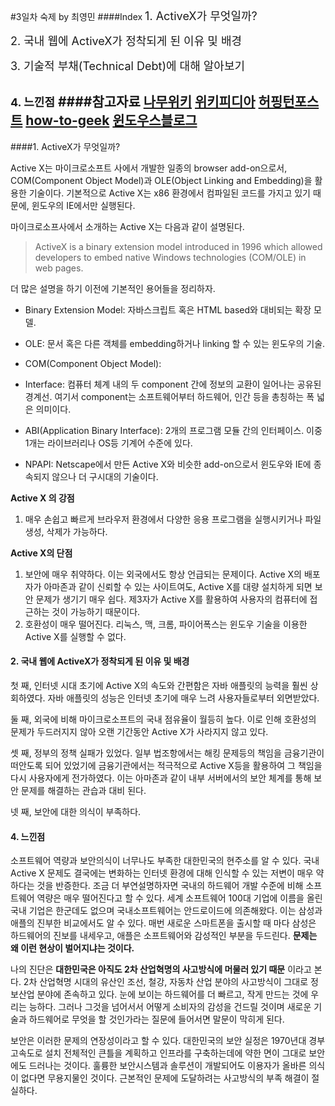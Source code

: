 #3일차 숙제 by 최영민
####Index
<span style="font-size:18px;"> 1. ActiveX가 무엇일까?</span>

<span style="font-size:18px;">2. 국내 웹에 ActiveX가 정착되게 된 이유 및 배경</span>

<span style="font-size:18px;">3. 기술적 부채(Technical Debt)에 대해 알아보기</span>

<span style="font-size:18px;">4. 느낀점</span>
####참고자료 
[나무위키](https://namu.wiki/w/ActiveX)
[위키피디아](https://en.wikipedia.org/wiki/ActiveX)
[허핑턴포스트](http://www.huffingtonpost.kr/2015/03/24/story_n_6929144.html)
[how-to-geek](http://www.howtogeek.com/162282/what-activex-controls-are-and-why-theyre-dangerous/)
[윈도우스블로그](https://blogs.windows.com/msedgedev/2015/05/06/a-break-from-the-past-part-2-saying-goodbye-to-activex-vbscript-attachevent/)
 ---
 
####1. ActiveX가 무엇일까?

Active X는 마이크로소프트 사에서 개발한 일종의 browser add-on으로서, COM(Component Object Model)과 OLE(Object Linking and Embedding)을 활용한 기술이다. 기본적으로 Active X는 x86 환경에서 컴파일된 코드를 가지고 있기 때문에, 윈도우의 IE에서만 실행된다. 

마이크로소프사에서 소개하는 Active X는 다음과 같이 설명된다. 
>ActiveX is a binary extension model introduced in 1996 which allowed developers to embed native Windows technologies (COM/OLE) in web pages.

더 많은 설명을 하기 이전에 기본적인 용어들을 정리하자. 

- Binary Extension Model: 자바스크립트 혹은 HTML based와 대비되는 확장 모델. 

- OLE: 문서 혹은 다른 객체를 embedding하거나 linking 할 수 있는 윈도우의 기술. 

- COM(Component Object Model): 

- Interface: 컴퓨터 체계 내의 두 component 간에 정보의 교환이 일어나는 공유된 경계선. 여기서 component는 소프트웨어부터 하드웨어, 인간 등을 총칭하는 폭 넓은 의미이다. 

- ABI(Application Binary Interface): 2개의 프로그램 모듈 간의 인터페이스. 이중 1개는 라이브러리나 OS등 기계어 수준에 있다. 

- NPAPI: Netscape에서 만든 Active X와 비슷한 add-on으로서 윈도우와 IE에 종속되지 않으나 더 구시대의 기술이다. 

**Active X 의 강점**
1. 매우 손쉽고 빠르게 브라우저 환경에서 다양한 응용 프로그램을 실행시키거나 파일 생성, 삭제가 가능하다. 

**Active X의 단점**
1. 보안에 매우 취약하다. 이는 외국에서도 항상 언급되는 문제이다. Active X의 배포자가 아마존과 같이 신뢰할 수 있는 사이트여도, Active X를 대량 설치하게 되면 보안 문제가 생기기 매우 쉽다. 제3자가 Active X를 활용하여 사용자의 컴퓨터에 접근하는 것이 가능하기 때문이다. 
2. 호환성이 매우 떨어진다. 리눅스, 맥, 크롬, 파이어폭스는 윈도우 기술을 이용한 Active X를 실행할 수 없다. 


#### 2. 국내 웹에 ActiveX가 정착되게 된 이유 및 배경

첫 째, 인터넷 시대 초기에 Active X의 속도와 간편함은 자바 애플릿의 능력을 훨씬 상회하였다. 자바 애플릿의 성능은 인터넷 초기에 매우 느려 사용자들로부터 외면받았다. 

둘 째, 외국에 비해 마이크로소프트의 국내 점유율이 월등히 높다. 이로 인해 호환성의 문제가 두드러지지 않아 오랜 기간동안 Active X가 사라지지 않고 있다. 

셋 째, 정부의 정책 실패가 있었다. 일부 법조항에서는 해킹 문제등의 책임을 금융기관이 떠안도록 되어 있었기에 금융기관에서는 적극적으로 Active X등을 활용하여 그 책임을 다시 사용자에게 전가하였다. 이는 아마존과 같이 내부 서버에서의 보안 체계를 통해 보안 문제를 해결하는 관습과 대비 된다. 

넷 째, 보안에 대한 의식이 부족하다. 



#### 4. 느낀점

소프트웨어 역량과 보안의식이 너무나도 부족한 대한민국의 현주소를 알 수 있다. 국내Active X 문제도 결국에는 변화하는 인터넷 환경에 대해 인식할 수 있는 저변이 매우 약하다는 것을 반증한다. 조금 더 부연설명하자면 국내의 하드웨어 개발 수준에 비해 소프트웨어 역량은 매우 떨어진다고 할 수 있다. 세계 소프트웨어 100대 기업에 이름을 올린 국내 기업은 한군데도 없으며 국내소프트웨어는 안드로이드에 의존해왔다. 이는 삼성과 애플의 진부한 비교에서도 알 수 있다. 매번 새로운 스마트폰을 출시할 때 마다 삼성은 하드웨어의 진보를 내세우고, 애플은 소프트웨어와 감성적인 부분을 두드린다. __문제는 왜 이런 현상이 벌어지냐는 것이다.__

나의 진단은 __대한민국은 아직도 2차 산업혁명의 사고방식에 머물러 있기 때문__ 이라고 본다. 2차 산업혁명 시대의 유산인 조선, 철강, 자동차 산업 분야의 사고방식이 그대로 정보산업 분야에 존속하고 있다. 눈에 보이는 하드웨어를 더 빠르고, 작게 만드는 것에 우리는 능하다. 그러나 그것을 넘어서서 어떻게 소비자의 감성을 건드릴 것이며 새로운 기술과 하드웨어로 무엇을 할 것인가라는 질문에 들어서면 말문이 막히게 된다. 

보안은 이러한 문제의 연장성이라고 할 수 있다. 대한민국의 보안 실정은 1970년대 경부 고속도로 설치 전체적인 큰틀을 계획하고 인프라를 구축하는데에 약한 면이 그대로 보안에도 드러나는 것이다. 훌륭한 보안시스템과 솔루션이 개발되어도 이용자가 올바른 의식이 없다면 무용지물인 것이다. 
근본적인 문제에 도달하려는 사고방식의 부족 해결이 절실하다. 